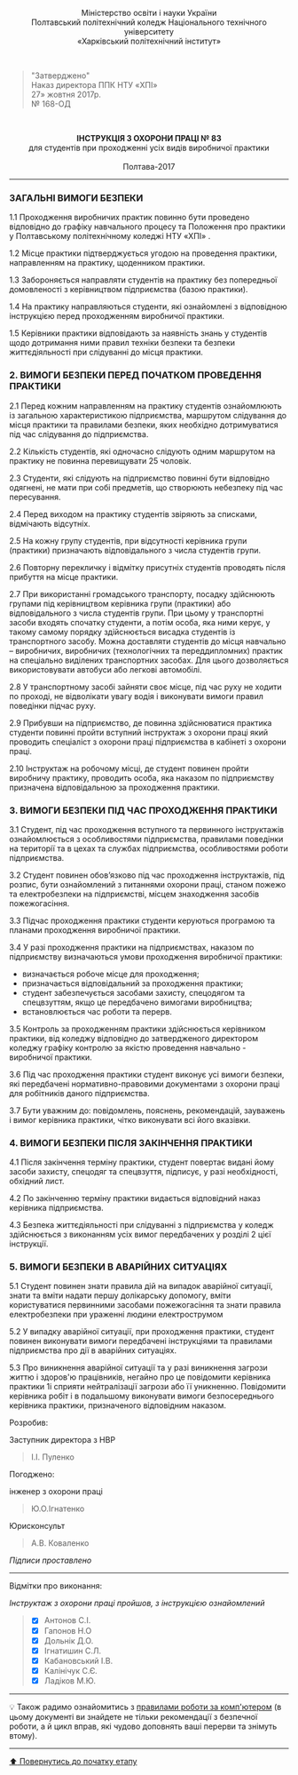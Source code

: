 <p align="center">Міністерство освіти і науки України<br>
Полтавський політехнічний коледж Національного технічного університету <br>
«Харківський політехнічний інститут»</p>
<br>



>"Затверджено"<br>
>Наказ директора ППК НТУ «ХПІ»<br>
>27» жовтня 2017р.<br>
>№ 168-ОД

<br>
<p align="center"><strong>ІНСТРУКЦІЯ З ОХОРОНИ ПРАЦІ № 83</strong><br>
для студентів при проходженні усіх видів виробничої практики<br><br> 
Полтава-2017</p>

---

### **ЗАГАЛЬНІ ВИМОГИ БЕЗПЕКИ**

1.1 Проходження виробничих практик повинно бути проведено відповідно до графіку навчального процесу та Положення про практики у Полтавському політехнічному коледжі НТУ «ХПІ»  .

1.2 Місце практики підтверджується  угодою на проведення практики, направленням на практику, щоденником практики.

1.3 Забороняється направляти студентів на практику без попередньої домовленості з керівництвом підприємства (базою практики).

1.4 На практику направляються студенти, які ознайомлені з відповідною інструкцією перед проходженням виробничої практики.

1.5 Керівники практики відповідають за наявність знань у студентів щодо дотримання ними правил техніки безпеки та безпеки життєдіяльності при слідуванні до місця практики.

### **2. ВИМОГИ БЕЗПЕКИ ПЕРЕД ПОЧАТКОМ ПРОВЕДЕННЯ ПРАКТИКИ**

2.1 Перед кожним направленням на практику студентів ознайомлюють із загальною характеристикою підприємства,  маршрутом слідування до місця практики та правилами безпеки, яких необхідно дотримуватися під час слідування до підприємства.

2.2 Кількість студентів, які одночасно слідують одним маршрутом на практику не повинна перевищувати 25 чоловік.

2.3 Студенти, які слідують на підприємство повинні бути відповідно одягнені, не мати при собі предметів, що створюють небезпеку під час пересування.

2.4 Перед виходом на практику студентів звіряють за списками, відмічають відсутніх.

2.5 На кожну групу студентів, при відсутності керівника групи (практики) призначають відповідального з числа студентів групи.

2.6 Повторну перекличку і відмітку присутніх студентів проводять після прибуття на місце практики.

2.7 При використанні громадського транспорту, посадку здійснюють групами під керівництвом керівника групи (практики) або відповідального з числа студентів групи. При цьому у транспортні засоби входять спочатку студенти, а потім особа, яка ними керує, у такому самому порядку здійснюється висадка студентів із транспортного засобу. Можна доставляти студентів до місця навчально – виробничих, виробничих (технологічних та переддипломних) практик на спеціально виділених транспортних засобах. Для цього дозволяється використовувати автобуси або легкові автомобілі.  

2.8 У транспортному засобі зайняти своє місце, під час руху не ходити по проході, не відволікати увагу водія і виконувати вимоги правил поведінки підчас руху.

2.9 Прибувши на підприємство, де повинна здійснюватися практика студенти повинні пройти вступний інструктаж з охорони праці який проводить спеціаліст з охорони праці підприємства в кабінеті з охорони праці.

2.10 Інструктаж на робочому місці, де студент повинен пройти виробничу практику, проводить особа, яка наказом по підприємству призначена відповідальною за проходження практики.

### **3. ВИМОГИ БЕЗПЕКИ ПІД ЧАС ПРОХОДЖЕННЯ ПРАКТИКИ**

3.1 Студент, під час проходження вступного та первинного інструктажів ознайомлюється з особливостями підприємства, правилами поведінки на території та в цехах та службах підприємства, особливостями роботи підприємства.

3.2 Студент повинен обов’язково під час проходження інструктажів, під розпис, бути ознайомлений  з питаннями охорони праці, станом пожежо та електробезпеки  на підприємстві, місцем знаходження засобів пожежогасіння.

3.3 Підчас проходження практики студенти керуються програмою та планами проходження виробничої практики.

3.4 У разі проходження практики на підприємствах, наказом по підприємству визначаються умови проходження виробничої практики:

- визначається робоче місце для проходження;
- призначається відповідальний за проходження практики;
- студент забезпечується засобами захисту, спецодягом та спецвзуттям, якщо це передбачено вимогами виробництва;
- встановлюється час роботи та перерв.

3.5 Контроль за проходженням практики здійснюється керівником практики, від коледжу відповідно до затвердженого директором коледжу  графіку контролю за якістю проведення навчально - виробничої практики. 

3.6 Під час проходження практики студент виконує усі вимоги безпеки, які передбачені нормативно-правовими документами з охорони праці для робітників даного підприємства. 

3.7 Бути уважним до: повідомлень, пояснень, рекомендацій, зауважень і вимог керівника практики, чітко виконувати всі його вказівки. 

### **4. ВИМОГИ БЕЗПЕКИ ПІСЛЯ ЗАКІНЧЕННЯ ПРАКТИКИ**

4.1 Після закінчення терміну практики, студент повертає видані йому засоби захисту, спецодяг та спецвзуття, підписує, у разі необхідності, обхідний лист.

4.2 По закінченню терміну практики видається відповідний наказ керівника  підприємства.

4.3 Безпека життєдіяльності при слідуванні  з підприємства у коледж здійснюється з виконанням усіх вимог передбачених у розділі 2 цієї інструкції.

### **5. ВИМОГИ БЕЗПЕКИ В АВАРІЙНИХ СИТУАЦІЯХ**

5.1 Студент  повинен  знати правила дій на випадок аварійної ситуації, знати та вміти  надати  першу долікарську допомогу, вміти користуватися первинними засобами пожежогасіння та знати правила електробезпеки при  ураженні людини електрострумом

5.2 У випадку аварійної ситуації, при проходження практики, студент повинен виконувати вимоги передбачені інструкціями та  правилами підприємства про дії в аварійних ситуаціях.

5.3 Про виникнення аварійної ситуації та у разі виникнення загрози життю і здоров'ю працівників, негайно про це повідомити керівника практики 1і сприяти нейтралізації загрози або її уникненню.  Повідомити керівника робіт і в подальшому виконувати вимоги безпосереднього керівника практики, призначеного відповідним наказом.  

Розробив:

Заступник директора з НВР
>І.І. Пуленко

Погоджено:

інженер з охорони праці
>Ю.О.Ігнатенко

Юрисконсульт
>А.В. Коваленко

*Підписи проставлено*

---
Відмітки про виконання:

*Інструктаж з охорони праці пройшов, з інструкцією ознайомлений*

>- [x] Антонов С.І.
>- [x] Гапонов Н.О
>- [x] Дольнік Д.О.
>- [x] Ігнатишин С.Л.
>- [x] Кабановський І.В.
>- [x] Калінічук С.Є.
>- [x] Ладіков М.Ю.

---

:bulb: Також радимо ознайомитись з [правилами роботи за комп'ютером](/docs/1.Envisioning/other/%D0%9F%D1%80%D0%B0%D0%B2%D0%B8%D0%BB%D0%B0%20%D1%80%D0%BE%D0%B1%D0%BE%D1%82%D0%B8%20%D0%B7%D0%B0%20%D0%BA%D0%BE%D0%BC%D0%BF'%D1%8E%D1%82%D0%B5%D1%80%D0%BE%D0%BC.pdf) (в цьому документі ви знайдете не тільки рекомендації з безпечної роботи, а й цикл вправ, які чудово доповнять ваші перерви та знімуть втому).

---
[:arrow_up: Повернутись до початку етапу](/docs/1.Envisioning/README.md)
